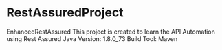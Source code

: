 # RestAssuredProject
EnhancedRestAssured
This project is created to learn the API Automation using Rest Assured
Java Version: 1.8.0_73
Build Tool: Maven
